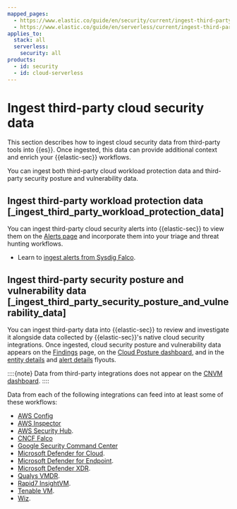 ```yaml
---
mapped_pages:
  - https://www.elastic.co/guide/en/security/current/ingest-third-party-cloud-security-data.html
  - https://www.elastic.co/guide/en/serverless/current/ingest-third-party-cloud-security-data.html
applies_to:
  stack: all
  serverless:
    security: all
products:
  - id: security
  - id: cloud-serverless
---
```


# Ingest third-party cloud security data

This section describes how to ingest cloud security data from third-party tools into {{es}}. Once ingested, this data can provide additional context and enrich your {{elastic-sec}} workflows.

You can ingest both third-party cloud workload protection data and third-party security posture and vulnerability data.


## Ingest third-party workload protection data [_ingest_third_party_workload_protection_data]

You can ingest third-party cloud security alerts into {{elastic-sec}} to view them on the [Alerts page](/solutions/security/advanced-entity-analytics/view-analyze-risk-score-data.md#alerts-page) and incorporate them into your triage and threat hunting workflows.

* Learn to [ingest alerts from Sysdig Falco](/solutions/security/cloud/ingest-cncf-falco-data.md).


## Ingest third-party security posture and vulnerability data [_ingest_third_party_security_posture_and_vulnerability_data]

You can ingest third-party data into {{elastic-sec}} to review and investigate it alongside data collected by {{elastic-sec}}'s native cloud security integrations. Once ingested, cloud security posture and vulnerability data appears on the [Findings](/solutions/security/cloud/findings-page.md) page, on the [Cloud Posture dashboard](/solutions/security/dashboards/cloud-security-posture-dashboard.md), and in the [entity details](/solutions/security/advanced-entity-analytics/view-entity-details.md#entity-details-flyout) and [alert details](/solutions/security/detect-and-alert/view-detection-alert-details.md#insights-section) flyouts.

::::{note}
Data from third-party integrations does not appear on the [CNVM dashboard](/solutions/security/cloud/cnvm-dashboard.md).
::::

Data from each of the following integrations can feed into at least some of these workflows:

* [AWS Config](/solutions/security/cloud/integrations/aws-config.md)
* [AWS Inspector](/solutions/security/cloud/integrations/aws-inspector.md)
* [AWS Security Hub](/solutions/security/cloud/integrations/aws-security-hub.md).
* [CNCF Falco](/solutions/security/cloud/integrations/cncf-falco.md)
* [Google Security Command Center](/solutions/security/cloud/integrations/google-security-command-center.md)
* [Microsoft Defender for Cloud](/solutions/security/cloud/integrations/microsoft-defender-for-cloud.md).
* [Microsoft Defender for Endpoint](/solutions/security/cloud/integrations/microsoft-defender-for-endpoint.md).
* [Microsoft Defender XDR](/solutions/security/cloud/integrations/microsoft-defender-xdr.md).
* [Qualys VMDR](/solutions/security/cloud/integrations/qualys.md).
* [Rapid7 InsightVM](/solutions/security/cloud/integrations/rapid7.md).
* [Tenable VM](/solutions/security/cloud/integrations/tenablevm.md).
* [Wiz](/solutions/security/cloud/integrations/wiz.md).
